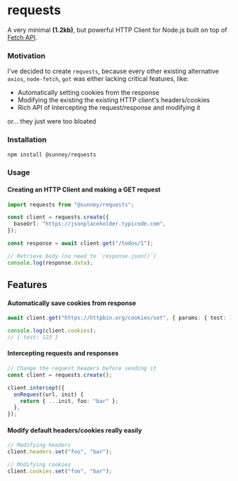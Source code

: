 # requests

A very minimal **(1.2kb)**, but powerful HTTP Client for Node.js built on top of [Fetch API](https://developer.mozilla.org/en-US/docs/Web/API/Fetch_API).

### Motivation

I've decided to create `requests`, because every other existing alternative `axios`, `node-fetch`, `got` was either lacking critical features, like:

- Automatically setting cookies from the response
- Modifying the existing the existing HTTP client's headers/cookies
- Rich API of Intercepting the request/response and modifying it

or... they just were too bloated

### Installation

```bash
npm install @sunney/requests
```

### Usage

#### Creating an HTTP Client and making a GET request

```ts
import requests from "@sunney/requests";

const client = requests.create({
  baseUrl: "https://jsonplaceholder.typicode.com",
});

const response = await client.get("/todos/1");

// Retrieve body (no need to `response.json()`)
console.log(response.data);
```

## Features

#### Automatically save cookies from response

```ts
await client.get("https://httpbin.org/cookies/set", { params: { test: 123 } });

console.log(client.cookies);
// { test: 123 }
```

#### Intercepting requests and responses

```ts
// Change the request headers before sending it
const client = requests.create();

client.intercept({
  onRequest(url, init) {
    return { ...init, foo: "bar" };
  },
});
```

#### Modify default headers/cookies really easily

```ts
// Modifying headers
client.headers.set("foo", "bar");

// Modifying cookies
client.cookies.set("foo", "bar");
```
